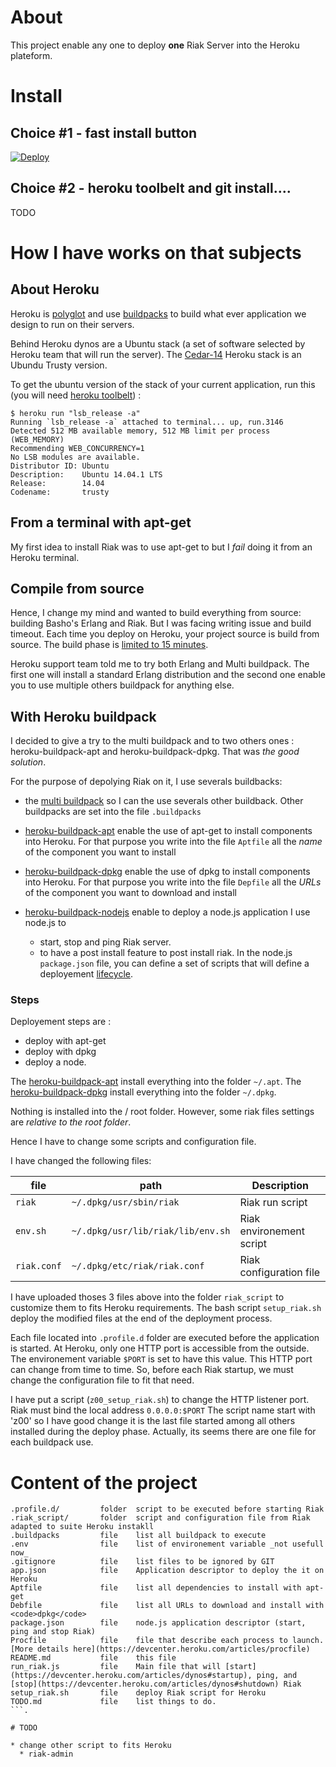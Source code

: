 # About

This project enable any one to deploy **one** Riak Server into the Heroku plateform.

# Install

## Choice #1 - fast install button

[![Deploy](https://www.herokucdn.com/deploy/button.png)](https://heroku.com/deploy?template=https://github.com/corentinway/Riak4Heroku)

<!-- https://heroku.com/deploy?template=https://github.com/heroku/button-sample -->

## Choice #2 - heroku toolbelt and git install....

TODO

# How I have works on that subjects

## About Heroku

Heroku is [polyglot](https://devcenter.heroku.com/articles/cedar#polyglot-platform) 
and use [buildpacks](https://devcenter.heroku.com/articles/buildpacks) 
to build what ever application we design to run on their servers.

Behind Heroku dynos are a Ubuntu stack (a set of software selected by Heroku team that will run the server). 
The [Cedar-14](https://devcenter.heroku.com/articles/cedar) Heroku stack 
is an Ubundu Trusty version. 

To get the ubuntu version of the stack of your current application, 
run this (you will need [heroku toolbelt](https://toolbelt.heroku.com/)) :

```
$ heroku run "lsb_release -a"
Running `lsb_release -a` attached to terminal... up, run.3146
Detected 512 MB available memory, 512 MB limit per process (WEB_MEMORY)
Recommending WEB_CONCURRENCY=1
No LSB modules are available.
Distributor ID: Ubuntu
Description:    Ubuntu 14.04.1 LTS
Release:        14.04
Codename:       trusty
```


## From a terminal with apt-get

My first idea to install Riak was to use apt-get to but I *fail* doing it from an Heroku terminal.

## Compile from source

Hence, I change my mind and wanted to build everything from source: building Basho's Erlang and Riak.
But I was facing writing issue and build timeout. Each time you deploy on Heroku, your project source is build from source.
The build phase is [limited to 15 minutes](https://devcenter.heroku.com/articles/slug-compiler#time-limit).

Heroku support team told me to try both Erlang and Multi buildpack. The first one will install a standard Erlang distribution
and the second one enable you to use multiple others buildpack for anything else.

## With Heroku buildpack 

I decided to give a try to the multi buildpack and to two others ones : heroku-buildpack-apt and heroku-buildpack-dpkg. 
That was *the good solution*.

For the purpose of depolying Riak on it, I use severals buildbacks:

* the [multi buildpack](https://github.com/heroku/heroku-buildpack-multi) so I can the use severals other buildback.
Other buildpacks are set into the file <code>.buildpacks</code>

* [heroku-buildpack-apt](https://github.com/ddollar/heroku-buildpack-apt) enable the use of apt-get to install components into Heroku. 
For that purpose you write into the file <code>Aptfile</code> all the *name* of the component you want to install
* [heroku-buildpack-dpkg](https://github.com/rricard/heroku-buildpack-dpkg) enable the use of dpkg to install components into Heroku. 
For that purpose you write into the file <code>Depfile</code> all the *URLs* of the component you want to download and install
* [heroku-buildpack-nodejs](https://github.com/heroku/heroku-buildpack-nodejs) enable to deploy a node.js application
I use node.js to 
  * start, stop and ping Riak server.
  * to have a post install feature to post install riak. In the node.js <code>package.json</code>
  file, you can define a set of scripts that will define a deployement [lifecycle](https://docs.npmjs.com/misc/scripts).

### Steps

Deployement steps are :
* deploy with apt-get
* deploy with dpkg
* deploy a node.


The [heroku-buildpack-apt](https://github.com/ddollar/heroku-buildpack-apt) install everything into the folder <code>~/.apt</code>.
The [heroku-buildpack-dpkg](https://github.com/rricard/heroku-buildpack-dpkg) install everything into the folder <code>~/.dpkg</code>.

Nothing is installed into the <cod>/</cod> root folder. However, some riak files settings are *relative to the root folder*.

Hence I have to change some scripts and configuration file.

I have changed the following files:

| file                   | path                                         | Description              |
|------------------------|----------------------------------------------|--------------------------|
| <code>riak</code>      | <code>~/.dpkg/usr/sbin/riak</code>           | Riak run script          |
| <code>env.sh</code>    | <code>~/.dpkg/usr/lib/riak/lib/env.sh</code> | Riak environement script |
| <code>riak.conf</code> | <code>~/.dpkg/etc/riak/riak.conf</code>      | Riak configuration file  |

I have uploaded thoses 3 files above into the folder <code>riak_script</code> to customize them to fits Heroku requirements.
The bash script <code>setup_riak.sh</code> deploy the modified files at the end of the deployment process.

Each file located into <code>.profile.d</code> folder are executed before the application is started.
At Heroku, only one HTTP port is accessible from the outside. The environement variable <code>$PORT</code> is set to have this value.
This HTTP port can change from time to time. So, before each Riak startup, we must change the configuration file to fit that 
need.

I have put a script (<code>z00_setup_riak.sh</code>) to change the HTTP listener port. 
Riak must bind the local address <code>0.0.0.0:$PORT</code>
The script name start with 'z00' so I have good change it
is the last file started among all others installed during the deploy phase. Actually, its seems there are one file
for each buildpack use.



# Content of the project

```.
.profile.d/			folder	script to be executed before starting Riak
.riak_script/		folder	script and configuration file from Riak adapted to suite Heroku instakll
.buildpacks			file	list all buildpack to execute
.env				file	list of environement variable _not usefull now_
.gitignore			file	list files to be ignored by GIT
app.json			file	Application descriptor to deploy the it on Heroku
Aptfile             file	list all dependencies to install with apt-get
Debfile             file    list all URLs to download and install with <code>dpkg</code>
package.json        file	node.js application descriptor (start, ping and stop Riak)
Procfile    		file	file that describe each process to launch. [More details here](https://devcenter.heroku.com/articles/procfile)
README.md			file	this file
run_riak.js			file	Main file that will [start](https://devcenter.heroku.com/articles/dynos#startup), ping, and [stop](https://devcenter.heroku.com/articles/dynos#shutdown) Riak
setup_riak.sh		file	deploy Riak script for Heroku
TODO.md				file	list things to do.
```.

# TODO

* change other script to fits Heroku
  * riak-admin
  
  
  

